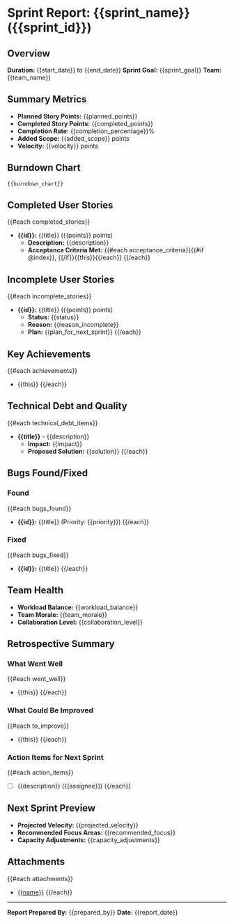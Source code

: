 # Sprint Report: {{sprint_name}} ({{sprint_id}})

## Overview
**Duration:** {{start_date}} to {{end_date}}
**Sprint Goal:** {{sprint_goal}}
**Team:** {{team_name}}

## Summary Metrics
- **Planned Story Points:** {{planned_points}}
- **Completed Story Points:** {{completed_points}}
- **Completion Rate:** {{completion_percentage}}%
- **Added Scope:** {{added_scope}} points
- **Velocity:** {{velocity}} points

## Burndown Chart
```
{{burndown_chart}}
```

## Completed User Stories
{{#each completed_stories}}
- **{{id}}:** {{title}} ({{points}} points)
  - **Description:** {{description}}
  - **Acceptance Criteria Met:** {{#each acceptance_criteria}}{{#if @index}}, {{/if}}{{this}}{{/each}}
{{/each}}

## Incomplete User Stories
{{#each incomplete_stories}}
- **{{id}}:** {{title}} ({{points}} points)
  - **Status:** {{status}}
  - **Reason:** {{reason_incomplete}}
  - **Plan:** {{plan_for_next_sprint}}
{{/each}}

## Key Achievements
{{#each achievements}}
- {{this}}
{{/each}}

## Technical Debt and Quality
{{#each technical_debt_items}}
- **{{title}}** - {{description}}
  - **Impact:** {{impact}}
  - **Proposed Solution:** {{solution}}
{{/each}}

## Bugs Found/Fixed
### Found
{{#each bugs_found}}
- **{{id}}:** {{title}} (Priority: {{priority}})
{{/each}}

### Fixed
{{#each bugs_fixed}}
- **{{id}}:** {{title}}
{{/each}}

## Team Health
- **Workload Balance:** {{workload_balance}}
- **Team Morale:** {{team_morale}}
- **Collaboration Level:** {{collaboration_level}}

## Retrospective Summary
### What Went Well
{{#each went_well}}
- {{this}}
{{/each}}

### What Could Be Improved
{{#each to_improve}}
- {{this}}
{{/each}}

### Action Items for Next Sprint
{{#each action_items}}
- [ ] {{description}} ({{assignee}})
{{/each}}

## Next Sprint Preview
- **Projected Velocity:** {{projected_velocity}}
- **Recommended Focus Areas:** {{recommended_focus}}
- **Capacity Adjustments:** {{capacity_adjustments}}

## Attachments
{{#each attachments}}
- [{{name}}]({{url}})
{{/each}}

---
**Report Prepared By:** {{prepared_by}}
**Date:** {{report_date}} 